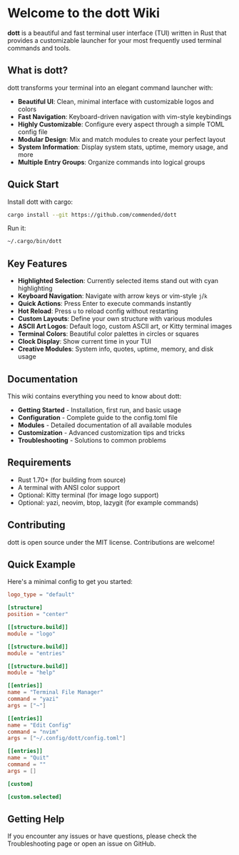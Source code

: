 # Welcome to the dott Wiki

**dott** is a beautiful and fast terminal user interface (TUI) written in Rust that provides a customizable launcher for your most frequently used terminal commands and tools.

## What is dott?

dott transforms your terminal into an elegant command launcher with:
- **Beautiful UI**: Clean, minimal interface with customizable logos and colors
- **Fast Navigation**: Keyboard-driven navigation with vim-style keybindings
- **Highly Customizable**: Configure every aspect through a simple TOML config file
- **Modular Design**: Mix and match modules to create your perfect layout
- **System Information**: Display system stats, uptime, memory usage, and more
- **Multiple Entry Groups**: Organize commands into logical groups

## Quick Start

Install dott with cargo:

```bash
cargo install --git https://github.com/commended/dott
```

Run it:

```bash
~/.cargo/bin/dott
```

## Key Features

- **Highlighted Selection**: Currently selected items stand out with cyan highlighting
- **Keyboard Navigation**: Navigate with arrow keys or vim-style `j`/`k`
- **Quick Actions**: Press Enter to execute commands instantly
- **Hot Reload**: Press `u` to reload config without restarting
- **Custom Layouts**: Define your own structure with various modules
- **ASCII Art Logos**: Default logo, custom ASCII art, or Kitty terminal images
- **Terminal Colors**: Beautiful color palettes in circles or squares
- **Clock Display**: Show current time in your TUI
- **Creative Modules**: System info, quotes, uptime, memory, and disk usage

## Documentation

This wiki contains everything you need to know about dott:

- **Getting Started** - Installation, first run, and basic usage
- **Configuration** - Complete guide to the config.toml file
- **Modules** - Detailed documentation of all available modules
- **Customization** - Advanced customization tips and tricks
- **Troubleshooting** - Solutions to common problems

## Requirements

- Rust 1.70+ (for building from source)
- A terminal with ANSI color support
- Optional: Kitty terminal (for image logo support)
- Optional: yazi, neovim, btop, lazygit (for example commands)

## Contributing

dott is open source under the MIT license. Contributions are welcome!

## Quick Example

Here's a minimal config to get you started:

```toml
logo_type = "default"

[structure]
position = "center"

[[structure.build]]
module = "logo"

[[structure.build]]
module = "entries"

[[structure.build]]
module = "help"

[[entries]]
name = "Terminal File Manager"
command = "yazi"
args = ["~"]

[[entries]]
name = "Edit Config"
command = "nvim"
args = ["~/.config/dott/config.toml"]

[[entries]]
name = "Quit"
command = ""
args = []

[custom]

[custom.selected]
```

## Getting Help

If you encounter any issues or have questions, please check the Troubleshooting page or open an issue on GitHub.
